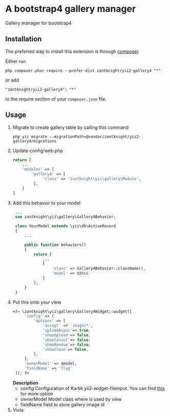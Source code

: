 A bootstrap4 gallery manager
============================
Gallery manager for bootstrap4

Installation
------------

The preferred way to install this extension is through [composer](http://getcomposer.org/download/).

Either run

```
php composer.phar require --prefer-dist zantknight/yii2-gallery4 "*"
```

or add

```
"zantknight/yii2-gallery4": "*"
```

to the require section of your `composer.json` file.


Usage
-----
1. Migrate to create gallery table  by calling this command
   ```
   php yii migrate --migrationPath=@vendor/zantknight/yii2-gallery4/migrations
   ```
2. Update config/web.php
   ```php
   return [
       ...
       'modules' => [
           'gallery4' => [
                'class' => 'zantknight\yii\gallery\Module',
            ],
       ]
   ]
   ```
3. Add this behavior to your model
   ```php
    ...
    use zantknight\yii\gallery\Gallery4Behavior;

    class YourModel extends \yii\db\ActiveRecord
    {
        ...

        public function behaviors()
        {
            return [
                ...
                [
                    'class' => Gallery4Behavior::className(),
                    'model' => $this
                ]
            ];
        }
    }
   ```
4. Put this onto your view
   ```php
   <?= \zantknight\yii\gallery\Gallery4Widget::widget([
        'config' => [
            'options' => [
                'accept' => 'image/*',
                'uploadAsync'=> true,
                'showUpload'=> false,
                'showCancel'=> false,
                'showRemove'=> false,
                'showClose'=> false,
            ],
        ],
        'ownerModel' => $model,
        'fieldName' => 'flag'
    ]); ?>
   ```
   **Description**
   - config
    Configuration of Kartik yii2-widget-fileinput. You can find [this](https://github.com/kartik-v/yii2-widget-fileinput) for more option
   - ownerModel
     Model class where is used by view 
   - fieldName
     field to store gallery image id
5. Viola